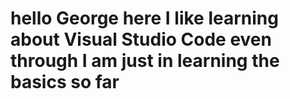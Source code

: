# hello George here I like learning about Visual Studio Code even through I am just in learning the basics so far
